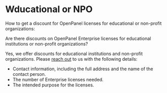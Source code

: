 # Wducational or NPO

How to get a discount for OpenPanel licenses for educational or non-profit organizations:

Are there discounts on OpenPanel Enterprise licenses for educational institutions or non-profit organizations?

Yes, we offer discounts for educational institutions and non-profit organizations. Please [reach out](mailto:info@openpanel.com) to us with the following details:

- Contact information, including the full address and the name of the contact person.
- The number of Enterprise licenses needed.
- The intended purpose for the licenses.

